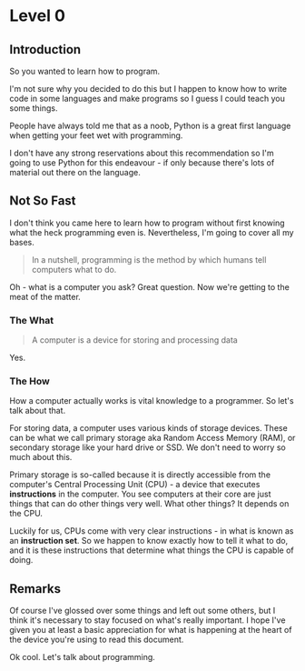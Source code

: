 # Level 0

## Introduction

So you wanted to learn how to program. 

I'm not sure why you decided to do this but I happen to know how to write code in some languages 
and make programs so I guess I could teach you some things.

People have always told me that as a noob, Python is a great first language when getting your feet 
wet with programming.

I don't have any strong reservations about this recommendation so I'm going to use Python for this 
endeavour - if only because there's lots of material out there on the language.

## Not So Fast

I don't think you came here to learn how to program without first knowing what the
heck programming even is. Nevertheless, I'm going to cover all my bases.

> In a nutshell, programming is the method by which humans tell computers what to 
>do.

Oh - what is a computer you ask? Great question. Now we're getting to the meat of the matter.

### The What

> A computer is a device for storing and processing data

Yes.

### The How

How a computer actually works is vital knowledge to a programmer. So let's talk 
about that.

For storing data, a computer uses various kinds of storage devices. These can be
what we call primary storage aka Random Access Memory (RAM), or 
secondary storage like your hard drive or SSD. We don't need to worry so much about this.

Primary storage is so-called because it is directly accessible from the computer's
Central Processing Unit (CPU) - a device that executes **instructions** in the computer.
You see computers at their core are just things that can do other things very well. What other things? 
It depends on the CPU.

Luckily for us, CPUs come with very clear instructions - in what is known as an **instruction set**. So we 
happen to know exactly how to tell it what to do, and it is these instructions that determine what things the 
CPU is capable of doing.

## Remarks

Of course I've glossed over some things and left out some others, but I think it's necessary to stay focused
on what's really important. I hope I've given you at least a basic appreciation for what is happening
at the heart of the device you're using to read this document.

Ok cool. Let's talk about programming.